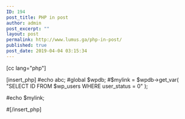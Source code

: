 ```yaml
---
ID: 194
post_title: PHP in post
author: admin
post_excerpt: ""
layout: post
permalink: http://www.lumus.ga/php-in-post/
published: true
post_date: 2019-04-04 03:15:34
---
```

[cc lang="php"]
<?php
echo abc;
?>

[insert_php]
#echo abc;
#global $wpdb;
#$mylink = $wpdb-&gt;get_var( "SELECT ID FROM $wp_users WHERE user_status = 0" );

#echo $mylink;

#[/insert_php]